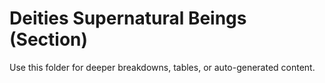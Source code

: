 # Deities Supernatural Beings (Section)

Use this folder for deeper breakdowns, tables, or auto-generated content.
